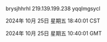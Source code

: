 brysjhhrhl 219.139.199.238 yqqlmgsycl

2024年 10月 25日 星期五 18:40:01 CST

2024年 10月 25日 星期五 10:40:01 GMT
